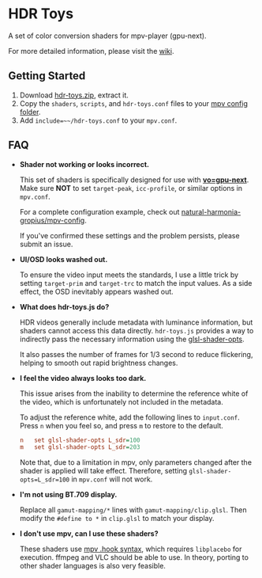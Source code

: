 # HDR Toys

A set of color conversion shaders for mpv-player (gpu-next).

For more detailed information, please visit the [wiki](https://github.com/natural-harmonia-gropius/hdr-toys/wiki).

## Getting Started

1. Download [hdr-toys.zip](https://github.com/natural-harmonia-gropius/hdr-toys/archive/refs/heads/master.zip), extract it.
2. Copy the `shaders`, `scripts`, and `hdr-toys.conf` files to your [mpv config folder](https://mpv.io/manual/master/#configuration-files).
3. Add `include=~~/hdr-toys.conf` to your `mpv.conf`.

## FAQ

- **Shader not working or looks incorrect.**

  This set of shaders is specifically designed for use with [**vo=gpu-next**](https://mpv.io/manual/master/#video-output-drivers-gpu-next). Make sure **NOT** to set `target-peak`, `icc-profile`, or similar options in `mpv.conf`.

  For a complete configuration example, check out [natural-harmonia-gropius/mpv-config](https://github.com/natural-harmonia-gropius/mpv-config).

  If you've confirmed these settings and the problem persists, please submit an issue.

- **UI/OSD looks washed out.**

  To ensure the video input meets the standards, I use a little trick by setting `target-prim` and `target-trc` to match the input values. As a side effect, the OSD inevitably appears washed out.

- **What does hdr-toys.js do?**

  HDR videos generally include metadata with luminance information, but shaders cannot access this data directly. `hdr-toys.js` provides a way to indirectly pass the necessary information using the [glsl-shader-opts](https://mpv.io/manual/master/#options-glsl-shader-opts).

  It also passes the number of frames for 1/3 second to reduce flickering, helping to smooth out rapid brightness changes.

- **I feel the video always looks too dark.**

  This issue arises from the inability to determine the reference white of the video, which is unfortunately not included in the metadata.

  To adjust the reference white, add the following lines to `input.conf`. Press `n` when you feel so, and press `m` to restore to the default.

  ```ini
  n   set glsl-shader-opts L_sdr=100
  m   set glsl-shader-opts L_sdr=203
  ```

  Note that, due to a limitation in mpv, only parameters changed after the shader is applied will take effect. Therefore, setting `glsl-shader-opts=L_sdr=100` in `mpv.conf` will not work.

- **I'm not using BT.709 display.**

  Replace all `gamut-mapping/*` lines with `gamut-mapping/clip.glsl`. Then modify the `#define to *` in `clip.glsl` to match your display.

- **I don't use mpv, can I use these shaders?**

  These shaders use [mpv .hook syntax](https://libplacebo.org/custom-shaders/), which requires `libplacebo` for execution. ffmpeg and VLC should be able to use. In theory, porting to other shader languages is also very feasible.
